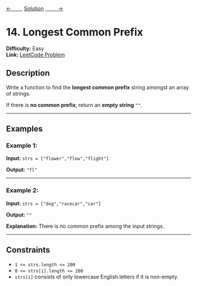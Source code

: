 [<-&nbsp;&nbsp;&nbsp;&nbsp;&nbsp;&nbsp;&nbsp;&nbsp;](../patterns/1.prefix_sum/525.%20Contiguous%20Array/statement.md)
[Solution](../14.%20Longest%20Common%20Prefix/solution.js)
[&nbsp;&nbsp;&nbsp;&nbsp;&nbsp;&nbsp;&nbsp;&nbsp; ->](../228.%20Summary%20Ranges/statement.md)

# 14. Longest Common Prefix

**Difficulty:** Easy <br>
**Link:** [LeetCode Problem](https://leetcode.com/problems/longest-common-prefix/)

## Description

Write a function to find the **longest common prefix** string amongst an array of strings.

If there is **no common prefix**, return an **empty string** `""`.

---

## Examples

### Example 1:

**Input:**
`strs = ["flower","flow","flight"]`

**Output:**
`"fl"`

---

### Example 2:

**Input:**
`strs = ["dog","racecar","car"]`

**Output:**
`""`

**Explanation:**
There is no common prefix among the input strings.

---

## Constraints

- `1 <= strs.length <= 200`
- `0 <= strs[i].length <= 200`
- `strs[i]` consists of only lowercase English letters if it is non-empty.
